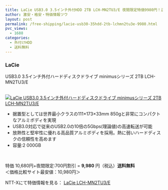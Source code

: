 ```yaml
---
title: LaCie USB3.0 3.5インチ外付HDD 2TB LCH-MN2TU3/E 夜間限定特価9980円！送料無料！
author: 激安・格安・特価情報ツウ
layout: post
permalink: /free-shipping/lacie-usb30-35hdd-2tb-lchmn2tu3e-9980.html
pvc_views:
  - 1688
categories:
  - 外付けHDD
  - 送料無料
---
```

### LaCie  
USB3.0 3.5インチ外付ハードディスクドライブ minimusシリーズ 2TB LCH-MN2TU3/E

<div class="img-bg2 img_L">
  <a href="http://px.a8.net/svt/ejp?a8mat=ZYP6S+8IMA3E+S1Q+BWGDT&#038;a8ejpredirect=http://nttxstore.jp/_II_LI13728496" target="_blank"><br /> <img border="0" alt="LaCie USB3.0 3.5インチ外付ハードディスクドライブ minimusシリーズ 2TB LCH-MN2TU3/E" src="http://i2.wp.com/image.nttxstore.jp/l2_images/L/LI/LI13728496.jpg?w=120" data-recalc-dims="1" /></a>
</div>

<!--more-->

  * 据置型としては世界最小クラスの111×173×33mm 850gと非常にコンパクトなアルミボディを実現
  * USB3.0対応で従来のUSB2.0の10倍の5Gbps(理論値)の高速転送が可能
  * 放熱性と堅牢性に優れる高品質アルミボディを採用。熱に弱いハードディスクの信頼性を高めます
  * 容量:2 000GB

<br clear="all" /> 

特価 10,680円+夜間限定:700円割引 = <span class="tokka-price"><strong>9,980</strong></span> 円（税込）**送料無料**  
＜価格比較サイト最安値：10,980円＞

NTT-Xにて特価情報を見る： <span class="fs150p"><a href="http://px.a8.net/svt/ejp?a8mat=ZYP6S+8IMA3E+S1Q+BWGDT&#038;a8ejpredirect=http://nttxstore.jp/_II_LI13728496" target="_blank">LaCie LCH-MN2TU3/E</a></span>